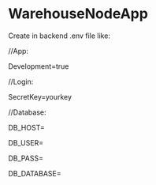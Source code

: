 # WarehouseNodeApp

Create in backend .env file like:

//App:

Development=true

//Login:

SecretKey=yourkey

//Database:

DB_HOST=

DB_USER=

DB_PASS=

DB_DATABASE=

